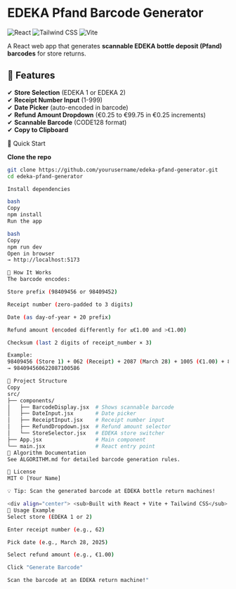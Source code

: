 # EDEKA Pfand Barcode Generator

![React](https://img.shields.io/badge/React-20232A?style=for-the-badge&logo=react&logoColor=61DAFB)
![Tailwind CSS](https://img.shields.io/badge/Tailwind_CSS-38B2AC?style=for-the-badge&logo=tailwind-css&logoColor=white)
![Vite](https://img.shields.io/badge/Vite-B73BFE?style=for-the-badge&logo=vite&logoColor=FFD62E)

A React web app that generates **scannable EDEKA bottle deposit (Pfand) barcodes** for store returns.

## 📌 Features
✔ **Store Selection** (EDEKA 1 or EDEKA 2)  
✔ **Receipt Number Input** (1-999)  
✔ **Date Picker** (auto-encoded in barcode)  
✔ **Refund Amount Dropdown** (€0.25 to €99.75 in €0.25 increments)  
✔ **Scannable Barcode** (CODE128 format)  
✔ **Copy to Clipboard**


🚀 Quick Start

**Clone the repo**

```bash
git clone https://github.com/yourusername/edeka-pfand-generator.git
cd edeka-pfand-generator

Install dependencies

bash
Copy
npm install
Run the app

bash
Copy
npm run dev
Open in browser
→ http://localhost:5173

🔧 How It Works
The barcode encodes:

Store prefix (98409456 or 98409452)

Receipt number (zero-padded to 3 digits)

Date (as day-of-year + 20 prefix)

Refund amount (encoded differently for ≤€1.00 and >€1.00)

Checksum (last 2 digits of receipt_number × 3)

Example:
98409456 (Store 1) + 062 (Receipt) + 2087 (March 28) + 1005 (€1.00) + 86 (Checksum)
→ 984094560622087100586

📂 Project Structure
Copy
src/
├── components/
│   ├── BarcodeDisplay.jsx  # Shows scannable barcode
│   ├── DateInput.jsx       # Date picker
│   ├── ReceiptInput.jsx    # Receipt number input
│   ├── RefundDropdown.jsx  # Refund amount selector
│   └── StoreSelector.jsx   # EDEKA store switcher
├── App.jsx                 # Main component
└── main.jsx                # React entry point
📜 Algorithm Documentation
See ALGORITHM.md for detailed barcode generation rules.

📄 License
MIT © [Your Name]

💡 Tip: Scan the generated barcode at EDEKA bottle return machines!

<div align="center"> <sub>Built with React + Vite + Tailwind CSS</sub> </div>
🎯 Usage Example
Select store (EDEKA 1 or 2)

Enter receipt number (e.g., 62)

Pick date (e.g., March 28, 2025)

Select refund amount (e.g., €1.00)

Click "Generate Barcode"

Scan the barcode at an EDEKA return machine!"